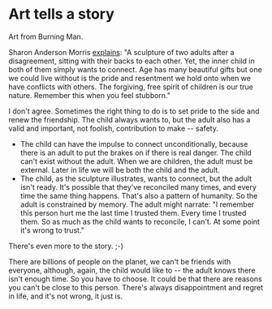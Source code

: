 # Art tells a story
Art from Burning Man.

Sharon Anderson Morris <a href="https://www.facebook.com/sharon.a.morris.5/posts/10158709734784696">explains</a>: "A sculpture of two adults after a disagreement, sitting with their backs to each other. Yet, the inner child in both of them simply wants to connect. Age has many beautiful gifts but one we could live without is the pride and resentment we hold onto when we have conflicts with others. The forgiving, free spirit of children is our true nature. Remember this when you feel stubborn."

I don't agree. Sometimes the right thing to do is to set pride to the side and renew the friendship. The child always wants to, but the adult also has a valid and important, not foolish, contribution to make -- safety. 
* The child can have the impulse to connect unconditionally, because there is an adult to put the brakes on if there is real danger. The child can't exist without the adult. When we are children, the adult must be external. Later in life we will be both the child and the adult.
* The child, as the sculpture illustrates, wants to connect, but the adult isn't ready. It's possible that they've reconciled many times, and every time the same thing happens. That's also a pattern of humanity. So the adult is constrained by memory. The adult might narrate: "I remember this person hurt me the last time I trusted them. Every time I trusted them. So as much as the child wants to reconcile, I can't. At some point it's wrong to trust."

There's even more to the story. ;-)

There are billions of people on the planet, we can't be friends with everyone, although, again, the child would like to -- the adult knows there isn't enough time. So you have to choose. It could be that there are reasons you can't be close to this person. There's always disappointment and regret in life, and it's not wrong, it just is.

